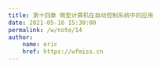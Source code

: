 ```yaml
---
title: 第十四章 微型计算机在自动控制系统中的应用
date: 2021-05-16 15:30:00
permalink: /w/note/14
author: 
    name: eric
    href: https://wfmiss.cn
---
```

